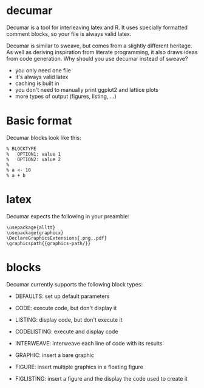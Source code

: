 # decumar

Decumar is a tool for interleaving latex and R. It uses specially formatted comment blocks, so your file is always valid latex.

Decumar is similar to sweave, but comes from a slightly different heritage. As well as deriving inspiration from literate programming, it also draws ideas from code generation.  Why should you use decumar instead of sweave?

 * you only need one file
 * it's always valid latex
 * caching is built in
 * you don't need to manually print ggplot2 and lattice plots
 * more types of output (figures, listing, ...)

# Basic format

Decumar blocks look like this:

    % BLOCKTYPE
    %   OPTION1: value 1
    %   OPTION2: value 2
    %
    % a <- 10
    % a + b

# latex

Decumar expects the following in your preamble:

    \usepackage{alltt}
    \usepackage{graphicx}
    \DeclareGraphicsExtensions{.png,.pdf}
    \graphicspath{{graphics-path/}}

# blocks

Decumar currently supports the following block types:

  * DEFAULTS: set up default parameters

  * CODE: execute code, but don't display it
  * LISTING: display code, but don't execute it
  * CODELISTING: execute and display code
  * INTERWEAVE: interweave each line of code with its results
  
  * GRAPHIC: insert a bare graphic
  * FIGURE: insert multiple graphics in a floating figure
  * FIGLISTING: insert a figure and the display the code used to create it
